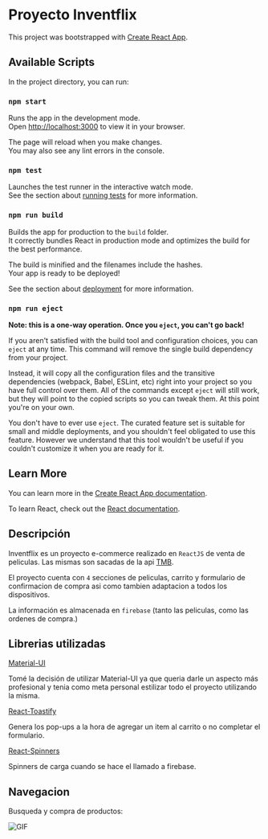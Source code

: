 # Proyecto Inventflix

This project was bootstrapped with [Create React App](https://github.com/facebook/create-react-app).

## Available Scripts

In the project directory, you can run:

### `npm start`

Runs the app in the development mode.\
Open [http://localhost:3000](http://localhost:3000) to view it in your browser.

The page will reload when you make changes.\
You may also see any lint errors in the console.

### `npm test`

Launches the test runner in the interactive watch mode.\
See the section about [running tests](https://facebook.github.io/create-react-app/docs/running-tests) for more information.

### `npm run build`

Builds the app for production to the `build` folder.\
It correctly bundles React in production mode and optimizes the build for the best performance.

The build is minified and the filenames include the hashes.\
Your app is ready to be deployed!

See the section about [deployment](https://facebook.github.io/create-react-app/docs/deployment) for more information.

### `npm run eject`

**Note: this is a one-way operation. Once you `eject`, you can't go back!**

If you aren't satisfied with the build tool and configuration choices, you can `eject` at any time. This command will remove the single build dependency from your project.

Instead, it will copy all the configuration files and the transitive dependencies (webpack, Babel, ESLint, etc) right into your project so you have full control over them. All of the commands except `eject` will still work, but they will point to the copied scripts so you can tweak them. At this point you're on your own.

You don't have to ever use `eject`. The curated feature set is suitable for small and middle deployments, and you shouldn't feel obligated to use this feature. However we understand that this tool wouldn't be useful if you couldn't customize it when you are ready for it.

## Learn More

You can learn more in the [Create React App documentation](https://facebook.github.io/create-react-app/docs/getting-started).

To learn React, check out the [React documentation](https://reactjs.org/).

## Descripción

Inventflix es un proyecto e-commerce realizado en `ReactJS` de venta de peliculas. Las mismas son sacadas de la api [TMB](https://www.themoviedb.org/).

El proyecto cuenta con `4` secciones de peliculas, carrito y formulario de confirmacion de compra asi como tambien adaptacion a todos los dispositivos.

La información es almacenada en `firebase` (tanto las peliculas, como las ordenes de compra.)

## Librerias utilizadas

[Material-UI](https://mui.com/)

Tomé la decisión de utilizar Material-UI ya que queria darle un aspecto más profesional y tenia como meta personal estilizar todo el proyecto utilizando la misma.

[React-Toastify](https://www.npmjs.com/package/react-toastify)

Genera los pop-ups a la hora de agregar un item al carrito o no completar el formulario.

[React-Spinners](https://www.davidhu.io/react-spinners/)

Spinners de carga cuando se hace el llamado a firebase.

## Navegacion

Busqueda y compra de productos:


![GIF](https://user-images.githubusercontent.com/90289434/195172520-370f0976-4cc0-465a-b670-c3cd2a52b5a6.gif)



